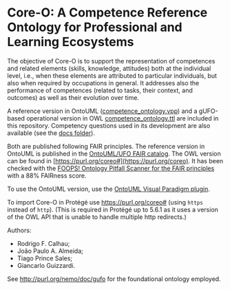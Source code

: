# Core-O: A Competence Reference Ontology for Professional and Learning Ecosystems

The objective of Core-O is to support the representation of competences and related elements (skills, knowledge, attitudes) both at the individual level, i.e., when these elements are attributed to particular individuals, but also when required by occupations in general. It addresses also the performance of competences (related to tasks, their context, and outcomes) as well as their evolution over time.

A reference version in OntoUML ([competence_ontology.vpp](competence_ontology.vpp)) and a gUFO-based operational version in OWL [competence_ontology.ttl](competence_ontology.ttl) are included in this repository. Competency questions used in its development are also available (see the [docs folder](docs)).

Both are published following FAIR principles. The reference version in OntoUML is published in the [OntoUML/UFO FAIR catalog](https://scs-ontouml.eemcs.utwente.nl/). The OWL version can be found in [https://purl.org/coreo#](https://purl.org/coreo). It has been checked with the [FOOPS! Ontology Pitfall Scanner for the FAIR principles](<https://foops.linkeddata.es/FAIR_validator.html>) with a 88% FAIRness score.

To use the OntoUML version, use the [OntoUML Visual Paradigm plugin](https://github.com/OntoUML/ontouml-vp-plugin).

To import Core-O in Protégé use <https://purl.org/coreo#> (using `https` instead of `http`). (This is required in Protégé up to 5.6.1 as it uses a version of the OWL API that is unable to handle multiple http redirects.)

Authors:

* Rodrigo F. Calhau;
* João Paulo A. Almeida;
* Tiago Prince Sales;
* Giancarlo Guizzardi.

See <http://purl.org/nemo/doc/gufo> for the foundational ontology employed.
